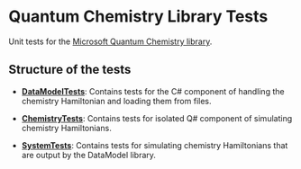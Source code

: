 # Quantum Chemistry Library Tests #

Unit tests for the [Microsoft Quantum Chemistry library](https://docs.microsoft.com/azure/quantum/user-guide/libraries/chemistry).

## Structure of the tests ##

- **[DataModelTests](DataModelTests/)**:
    Contains tests for the C# component of handling the chemistry Hamiltonian and loading them from files.

- **[ChemistryTests](ChemistryTests/)**:
    Contains tests for isolated Q# component of simulating chemistry Hamiltonians.

- **[SystemTests](SystemTests/)**:
    Contains tests for simulating chemistry Hamiltonians that are output by the DataModel library.
